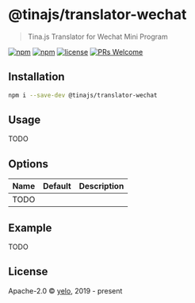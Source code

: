 # @tinajs/translator-wechat

> Tina.js Translator for Wechat Mini Program

[![npm](https://img.shields.io/npm/v/@tinajs/translator-wechat.svg?style=flat-square)](https://www.npmjs.com/package/@tinajs/translator-wechat)
[![npm](https://img.shields.io/npm/dw/@tinajs/translator-wechat.svg?style=flat-square)](https://www.npmjs.com/package/@tinajs/translator-wechat)
[![license](https://img.shields.io/npm/l/@tinajs/translator-wechat.svg?style=flat-square)](./LICENSE)
[![PRs Welcome](https://img.shields.io/badge/PRs-welcome-brightgreen.svg?style=flat-square)](http://makeapullrequest.com)

## Installation

```bash
npm i --save-dev @tinajs/translator-wechat
```

## Usage

TODO

## Options

| Name | Default | Description |
| ---- | ------- | ----------- |
| TODO |         |             |

## Example

TODO

## License

Apache-2.0 &copy; [yelo](https://github.com/imyelo), 2019 - present
